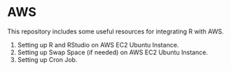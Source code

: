 # AWS

This repository includes some useful resources for integrating R with AWS. 

1. Setting up R and RStudio on AWS EC2 Ubuntu Instance. 
2. Setting up Swap Space (if needed) on AWS EC2 Ubuntu Instance.
3. Setting up Cron Job.
